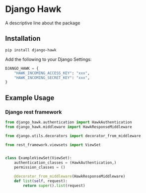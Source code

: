 # Django Hawk

A descriptive line about the package

## Installation

```
pip install django-hawk
```

Add the following to your Django Settings:

```python
DJANGO_HAWK = {
    "HAWK_INCOMING_ACCESS_KEY": "xxx",
    "HAWK_INCOMING_SECRET_KEY": "xxx",
}
```

## Example Usage

### Django rest framework

```python
from django_hawk.authentication import HawkAuthentication
from django_hawk.middleware import HawkResponseMiddleware

from django.utils.decorators import decorator_from_middleware

from rest_framework.viewsets import ViewSet


class ExampleViewSet(ViewSet):
    authentication_classes = (HawkAuthentication,)
    permission_classes = ()

    @decorator_from_middleware(HawkResponseMiddleware)
    def list(self, request):
        return super().list(request)
```
